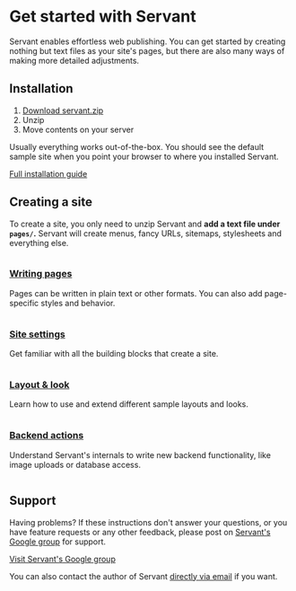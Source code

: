 
# Get started with Servant

Servant enables effortless web publishing. You can get started by creating nothing but text files as your site's pages, but there are also many ways of making more detailed adjustments.



## Installation

1. [Download servant.zip](https://bitbucket.org/Eiskis/servant/get/default.zip)
2. Unzip
3. Move contents on your server

Usually everything works out-of-the-box. You should see the default sample site when you point your browser to where you installed Servant.

<a href="installation" class="button">Full installation guide</a>



## Creating a site

To create a site, you only need to unzip Servant and **add a text file under `pages/`.** Servant will create menus, fancy URLs, sitemaps, stylesheets and everything else.


<div class="column six">
	<h3 class="reset-bottom"><a href="pages">Writing pages</a></h3>
	<p class="squeeze-top">Pages can be written in plain text or other formats. You can also add page-specific styles and behavior.</p>
</div>
<div class="column six last">
	<h3 class="reset-bottom"><a href="site-settings">Site settings</a></h3>
	<p class="squeeze-top">Get familiar with all the building blocks that create a site.</p>
</div>
<div class="clear"></div>

<div class="column six">
	<h3 class="reset-bottom"><a href="look">Layout &amp; look</a></h3>
	<p class="squeeze-top">Learn how to use and extend different sample layouts and looks.</p>
</div>
<div class="column six last">
	<h3 class="reset-bottom"><a href="backend-actions">Backend actions</a></h3>
	<p class="squeeze-top">Understand Servant's internals to write new backend functionality, like image uploads or database access.</p>
</div>
<div class="clear"></div>



## Support

Having problems? If these instructions don't answer your questions, or you have feature requests or any other feedback, please post on <a href="https://groups.google.com/forum/?fromgroups#!forum/servantweb">Servant's Google group</a> for support.

<a href="https://groups.google.com/forum/?fromgroups#!forum/servantweb" class="button magenta">Visit Servant's Google group</a>

You can also contact the author of Servant <a href="mailto:eiskis@gmail.com">directly via email</a> if you want.

